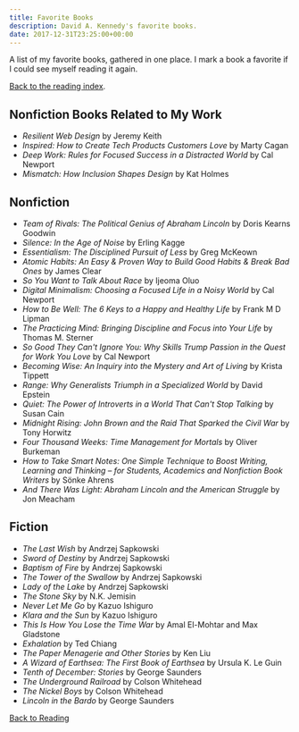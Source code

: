 ```yaml
---
title: Favorite Books
description: David A. Kennedy's favorite books.
date: 2017-12-31T23:25:00+00:00
---
```


A list of my favorite books, gathered in one place. I mark a book a favorite if I could see myself reading it again.

[Back to the reading index](/reading/).

## Nonfiction Books Related to My Work

- _Resilient Web Design_ by Jeremy Keith
- _Inspired: How to Create Tech Products Customers Love_ by Marty Cagan
- _Deep Work: Rules for Focused Success in a Distracted World_ by Cal Newport
- _Mismatch: How Inclusion Shapes Design_ by Kat Holmes

## Nonfiction

- _Team of Rivals: The Political Genius of Abraham Lincoln_ by Doris Kearns Goodwin
- _Silence: In the Age of Noise_ by Erling Kagge
- _Essentialism: The Disciplined Pursuit of Less_ by Greg McKeown
- _Atomic Habits: An Easy & Proven Way to Build Good Habits & Break Bad Ones_ by James Clear
- _So You Want to Talk About Race_ by Ijeoma Oluo
- _Digital Minimalism: Choosing a Focused Life in a Noisy World_ by Cal Newport
- _How to Be Well: The 6 Keys to a Happy and Healthy Life_ by Frank M D Lipman
- _The Practicing Mind: Bringing Discipline and Focus into Your Life_ by Thomas M. Sterner
- _So Good They Can't Ignore You: Why Skills Trump Passion in the Quest for Work You Love_ by Cal Newport
- _Becoming Wise: An Inquiry into the Mystery and Art of Living_ by Krista Tippett
- _Range: Why Generalists Triumph in a Specialized World_ by David Epstein
- _Quiet: The Power of Introverts in a World That Can't Stop Talking_ by Susan Cain
- _Midnight Rising: John Brown and the Raid That Sparked the Civil War_ by Tony Horwitz
- _Four Thousand Weeks: Time Management for Mortals_ by Oliver Burkeman
- _How to Take Smart Notes: One Simple Technique to Boost Writing, Learning and Thinking – for Students, Academics and Nonfiction Book Writers_ by Sönke Ahrens
- _And There Was Light: Abraham Lincoln and the American Struggle_ by Jon Meacham

## Fiction

- _The Last Wish_ by Andrzej Sapkowski
- _Sword of Destiny_ by Andrzej Sapkowski
- _Baptism of Fire_ by Andrzej Sapkowski
- _The Tower of the Swallow_ by Andrzej Sapkowski
- _Lady of the Lake_ by Andrzej Sapkowski
- _The Stone Sky_ by N.K. Jemisin
- _Never Let Me Go_ by Kazuo Ishiguro
- _Klara and the Sun_ by Kazuo Ishiguro
- _This Is How You Lose the Time War_ by Amal El-Mohtar and Max Gladstone
- _Exhalation_ by Ted Chiang
- _The Paper Menagerie and Other Stories_ by Ken Liu
- _A Wizard of Earthsea: The First Book of Earthsea_ by Ursula K. Le Guin
- _Tenth of December: Stories_ by George Saunders
- _The Underground Railroad_ by Colson Whitehead
- _The Nickel Boys_ by Colson Whitehead
- _Lincoln in the Bardo_ by George Saunders

[Back to Reading](/reading/)

